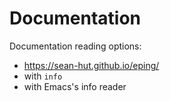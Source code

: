 # Documentation

Documentation reading options:

- https://sean-hut.github.io/eping/
- with `info`
- with Emacs's info reader
